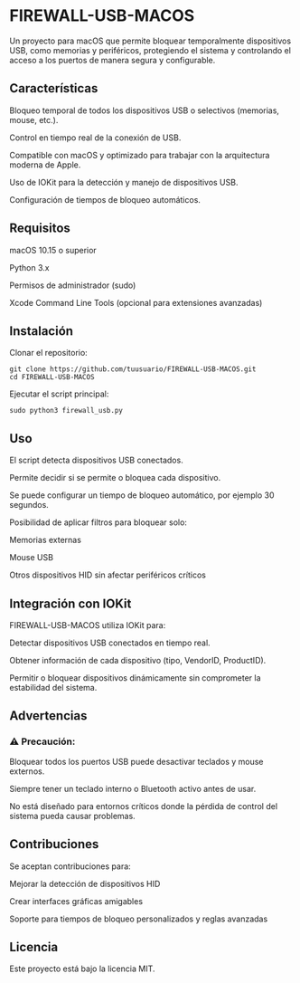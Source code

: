# FIREWALL-USB-MACOS

Un proyecto para macOS que permite bloquear temporalmente dispositivos USB, como memorias y periféricos, protegiendo el sistema y controlando el acceso a los puertos de manera segura y configurable.

## Características

Bloqueo temporal de todos los dispositivos USB o selectivos (memorias, mouse, etc.).

Control en tiempo real de la conexión de USB.

Compatible con macOS y optimizado para trabajar con la arquitectura moderna de Apple.

Uso de IOKit para la detección y manejo de dispositivos USB.

Configuración de tiempos de bloqueo automáticos.

## Requisitos

macOS 10.15 o superior

Python 3.x

Permisos de administrador (sudo)

Xcode Command Line Tools (opcional para extensiones avanzadas)

## Instalación

Clonar el repositorio:

```
git clone https://github.com/tuusuario/FIREWALL-USB-MACOS.git
cd FIREWALL-USB-MACOS
```

Ejecutar el script principal:
```
sudo python3 firewall_usb.py
```
## Uso

El script detecta dispositivos USB conectados.

Permite decidir si se permite o bloquea cada dispositivo.

Se puede configurar un tiempo de bloqueo automático, por ejemplo 30 segundos.

Posibilidad de aplicar filtros para bloquear solo:

Memorias externas

Mouse USB

Otros dispositivos HID sin afectar periféricos críticos

## Integración con IOKit

FIREWALL-USB-MACOS utiliza IOKit para:

Detectar dispositivos USB conectados en tiempo real.

Obtener información de cada dispositivo (tipo, VendorID, ProductID).

Permitir o bloquear dispositivos dinámicamente sin comprometer la estabilidad del sistema.

## Advertencias

### ⚠️ Precaución:

Bloquear todos los puertos USB puede desactivar teclados y mouse externos.

Siempre tener un teclado interno o Bluetooth activo antes de usar.

No está diseñado para entornos críticos donde la pérdida de control del sistema pueda causar problemas.

## Contribuciones

Se aceptan contribuciones para:

Mejorar la detección de dispositivos HID

Crear interfaces gráficas amigables

Soporte para tiempos de bloqueo personalizados y reglas avanzadas

## Licencia

Este proyecto está bajo la licencia MIT.
